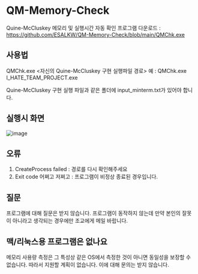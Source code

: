# QM-Memory-Check
Quine-McCluskey 메모리 및 실행시간 자동 확인 프로그램
다운로드 : https://github.com/ESALKW/QM-Memory-Check/blob/main/QMChk.exe

## 사용법
QMChk.exe <자신의 Quine-McCluskey 구현 실행파일 경로>
예 : QMChk.exe I_HATE_TEAM_PROJECT.exe

Quine-McCluskey 구현 실행 파일과 같은 폴더에 input_minterm.txt가 있어야 합니다.

## 실행시 화면
![image](https://user-images.githubusercontent.com/6492071/161973365-f083462b-2bac-453f-b160-3a4e36029e4e.png)

## 오류
1. CreateProcess failed : 경로를 다시 확인해주세요
2. Exit code 어쩌고 저쩌고 : 프로그램이 비정상 종료된 경우입니다.

## 질문
 프로그램에 대해 질문은 받지 않습니다.
 프로그램이 동작하지 않는데 만약 본인의 잘못이 아니라고 생각되는 경우에만 조교에게 메일 바랍니다.

## 맥/리눅스용 프로그램은 없나요
메모리 사용량 측정은 그 특성상 같은 OS에서 측정한 것이 아니면 동일성을 보장할 수 없습니다.
따라서 지원할 계획이 없습니다. 이에 대해 문의는 받지 않습니다.
